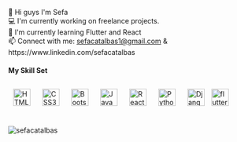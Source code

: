 ##
<br>
👋 Hi guys I'm Sefa
<br>
💻 I'm currently working on freelance projects.
<br>
🔄 I'm currently learning Flutter and React
<br>
📫 Connect with me: <a href="mailto:sefacatalbas1@gmail.com">sefacatalbas1@gmail.com</a> & https://www.linkedin.com/sefacatalbas

<br>
<div>
<h4 align="cemter">My Skill Set</h4>
<a href="https://en.wikipedia.org/wiki/HTML5" target="_blank"><img style="margin: 10px" src="https://profilinator.rishav.dev/skills-assets/html5-original-wordmark.svg" alt="HTML5" height="35" /></a>
<a href="https://www.w3schools.com/css/" target="_blank"><img style="margin: 10px" src="https://profilinator.rishav.dev/skills-assets/css3-original-wordmark.svg" alt="CSS3" height="35" /></a>
<a href="https://getbootstrap.com/docs/3.4/javascript/" target="_blank"><img style="margin: 10px" src="https://profilinator.rishav.dev/skills-assets/bootstrap-plain.svg" alt="Bootstrap" height="35" /></a>
<a href="https://www.javascript.com/" target="_blank"><img style="margin: 10px" src="https://profilinator.rishav.dev/skills-assets/javascript-original.svg" alt="JavaScript" height="35" /></a> 
<a href="https://reactjs.org/" target="_blank"><img style="margin: 10px" src="https://profilinator.rishav.dev/skills-assets/react-original-wordmark.svg" alt="React" height="35" /></a>
<a href="https://www.python.org/" target="_blank"><img style="margin: 10px" src="https://profilinator.rishav.dev/skills-assets/python-original.svg" alt="Python" height="35" /></a>
<a href="https://www.djangoproject.com/" target="_blank"><img style="margin: 10px" src="https://profilinator.rishav.dev/skills-assets/django-original.svg" alt="Django" height="35" /></a>
<a href="https://flutter.dev" target="_blank" rel="noreferrer"> <img src="https://www.vectorlogo.zone/logos/flutterio/flutterio-icon.svg" alt="flutter" height="35"/></a>
</div>
<br>      

<p><img align="left" src="https://github-readme-stats.vercel.app/api/top-langs?username=sefacatalbas&show_icons=true&locale=en&layout=compact" alt="sefacatalbas"
&nbsp;<img align="right" src="https://github-readme-stats.vercel.app/api?username=sefacatalbas&show_icons=true&locale=en" alt="sefacatalbas" /></p>
</div>



